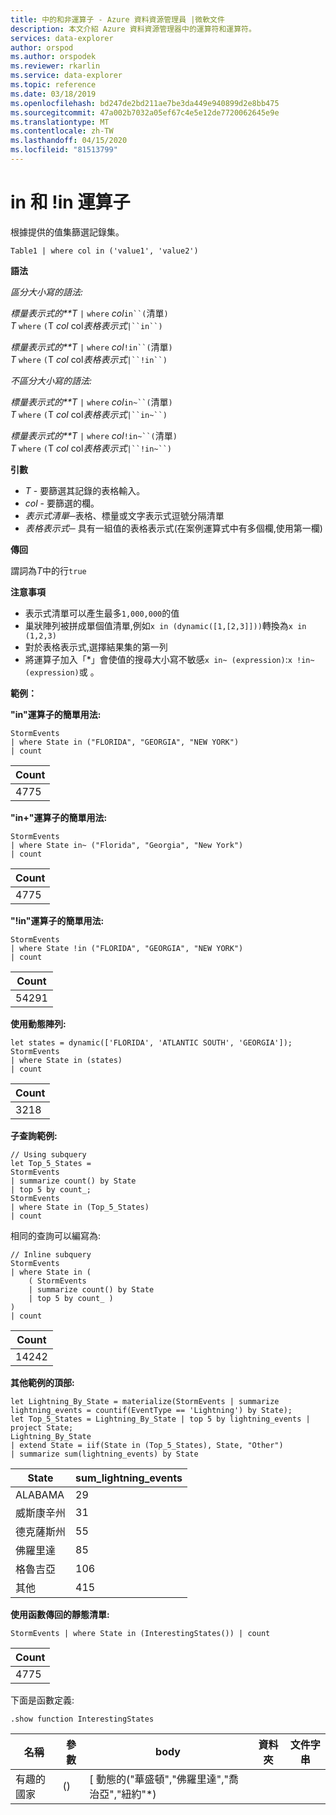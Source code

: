 ```yaml
---
title: 中的和非運算子 - Azure 資料資源管理員 |微軟文件
description: 本文介紹 Azure 資料資源管理器中的運算符和運算符。
services: data-explorer
author: orspod
ms.author: orspodek
ms.reviewer: rkarlin
ms.service: data-explorer
ms.topic: reference
ms.date: 03/18/2019
ms.openlocfilehash: bd247de2bd211ae7be3da449e940899d2e8bb475
ms.sourcegitcommit: 47a002b7032a05ef67c4e5e12de7720062645e9e
ms.translationtype: MT
ms.contentlocale: zh-TW
ms.lasthandoff: 04/15/2020
ms.locfileid: "81513799"
---
```

# <a name="in-and-in-operators"></a>in 和 !in 運算子

根據提供的值集篩選記錄集。

```kusto
Table1 | where col in ('value1', 'value2')
```

**語法**

*區分大小寫的語法:*

*標量表示式的**T* `|` `where` *col*`in``(`清單`)`   
*T* `where` `(`T *col* col*表格表示式*`|``in``)`   
 
*標量表示式的**T* `|` `where` *col*`!in``(`清單`)`  
*T* `where` `(`T *col* col*表格表示式*`|``!in``)`   

*不區分大小寫的語法:*

*標量表示式的**T* `|` `where` *col*`in~``(`清單`)`   
*T* `where` `(`T *col* col*表格表示式*`|``in~``)`   
 
*標量表示式的**T* `|` `where` *col*`!in~``(`清單`)`  
*T* `where` `(`T *col* col*表格表示式*`|``!in~``)`   

**引數**

* *T* - 要篩選其記錄的表格輸入。
* *col* - 要篩選的欄。
* *表示式清單*─表格、標量或文字表示式逗號分隔清單  
* *表格表示式*─ 具有一組值的表格表示式(在案例運算式中有多個欄,使用第一欄)

**傳回**

謂詞為*T*中的行`true`

**注意事項**

* 表示式清單可以產生最多`1,000,000`的值    
* 巢狀陣列被拼成單個值清單,例如`x in (dynamic([1,[2,3]]))`轉換為`x in (1,2,3)` 
* 對於表格表示式,選擇結果集的第一列   
* 將運算子加入「*」會使值的搜尋大小寫不敏感`x in~ (expression)`:`x !in~ (expression)`或 。

**範例：**  

**"in"運算子的簡單用法:**  

```kusto
StormEvents 
| where State in ("FLORIDA", "GEORGIA", "NEW YORK") 
| count
```

|Count|
|---|
|4775|  


**"in+"運算子的簡單用法:**  

```kusto
StormEvents 
| where State in~ ("Florida", "Georgia", "New York") 
| count
```

|Count|
|---|
|4775|  

**"!in"運算子的簡單用法:**  

```kusto
StormEvents 
| where State !in ("FLORIDA", "GEORGIA", "NEW YORK") 
| count
```

|Count|
|---|
|54291|  


**使用動態陣列:**
```kusto
let states = dynamic(['FLORIDA', 'ATLANTIC SOUTH', 'GEORGIA']);
StormEvents 
| where State in (states)
| count
```

|Count|
|---|
|3218|


**子查詢範例:**  

```kusto
// Using subquery
let Top_5_States = 
StormEvents
| summarize count() by State
| top 5 by count_; 
StormEvents 
| where State in (Top_5_States) 
| count
```

相同的查詢可以編寫為:

```kusto
// Inline subquery 
StormEvents 
| where State in (
    ( StormEvents
    | summarize count() by State
    | top 5 by count_ )
) 
| count
```

|Count|
|---|
|14242|  

**其他範例的頂部:**  

```kusto
let Lightning_By_State = materialize(StormEvents | summarize lightning_events = countif(EventType == 'Lightning') by State);
let Top_5_States = Lightning_By_State | top 5 by lightning_events | project State; 
Lightning_By_State
| extend State = iif(State in (Top_5_States), State, "Other")
| summarize sum(lightning_events) by State 
```

| State     | sum_lightning_events |
|-----------|----------------------|
| ALABAMA   | 29                   |
| 威斯康辛州 | 31                   |
| 德克薩斯州     | 55                   |
| 佛羅里達   | 85                   |
| 格魯吉亞   | 106                  |
| 其他     | 415                  |

**使用函數傳回的靜態清單:**  

```kusto
StormEvents | where State in (InterestingStates()) | count

```

|Count|
|---|
|4775|  


下面是函數定義:  

```kusto
.show function InterestingStates
```

|名稱|參數|body|資料夾|文件字串|
|---|---|---|---|---|
|有趣的國家|()|[ 動態的("華盛頓","佛羅里達","喬治亞","紐約"*)
